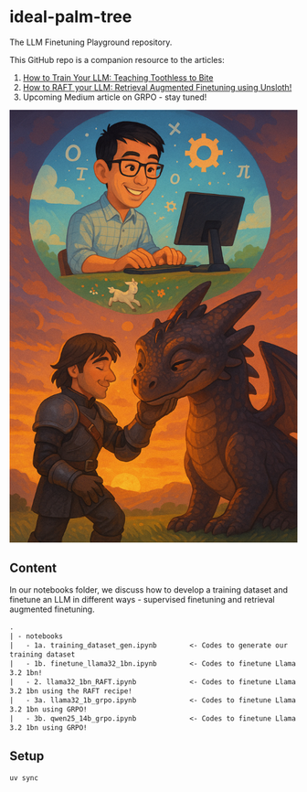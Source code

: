 # ideal-palm-tree
The LLM Finetuning Playground repository.

This GitHub repo is a companion resource to the articles:
1. [How to Train Your LLM: Teaching Toothless to Bite](https://medium.com/@tituslhy/how-to-train-your-llm-teaching-toothless-to-bite-8d9f56fe4b2a)
2. [How to RAFT your LLM: Retrieval Augmented Finetuning using Unsloth!](https://medium.com/@tituslhy/how-to-raft-your-llm-retrieval-augmented-finetuning-using-unsloth-4c3844a9a6e3)
3. Upcoming Medium article on GRPO - stay tuned!

<p align="center">
    <img src="./images/training_a_dragon.png">
</p>

## Content
In our notebooks folder, we discuss how to develop a training dataset and finetune an LLM in different ways - supervised finetuning and retrieval augmented finetuning.
```
.
| - notebooks
|   - 1a. training_dataset_gen.ipynb        <- Codes to generate our training dataset
|   - 1b. finetune_llama32_1bn.ipynb        <- Codes to finetune Llama 3.2 1bn!
|   - 2. llama32_1bn_RAFT.ipynb             <- Codes to finetune Llama 3.2 1bn using the RAFT recipe!
|   - 3a. llama32_1b_grpo.ipynb             <- Codes to finetune Llama 3.2 1bn using GRPO!
|   - 3b. qwen25_14b_grpo.ipynb             <- Codes to finetune Llama 3.2 1bn using GRPO!
```

## Setup
```
uv sync
```

